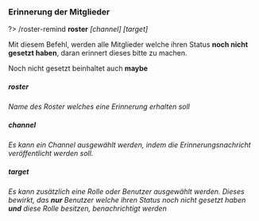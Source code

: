 ### Erinnerung der Mitglieder
?> /roster-remind **roster** _\[channel\]_ _\[target\]_

Mit diesem Befehl, werden alle Mitglieder welche ihren Status **noch nicht gesetzt haben**, daran erinnert dieses bitte zu machen.

Noch nicht gesetzt beinhaltet auch  **maybe**

##### roster
_Name des Roster welches eine Erinnerung erhalten soll_

##### channel
_Es kann ein Channel ausgewählt werden, indem die Erinnerungsnachricht veröffentlicht werden soll._

##### target
_Es kann zusätzlich eine Rolle oder Benutzer ausgewählt werden. Dieses bewirkt, das **nur** Benutzer welche ihren Status
noch nicht gesetzt haben **und** diese Rolle besitzen, benachrichtigt werden_
